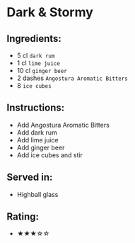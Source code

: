# Dark & Stormy

## Ingredients:
- 5 cl `dark rum`
- 1 cl `lime juice`
- 10 cl `ginger beer`
- 2 dashes `Angostura Aromatic Bitters`
- 8 `ice cubes`

## Instructions:
- Add Angostura Aromatic Bitters
- Add dark rum
- Add lime juice
- Add ginger beer
- Add ice cubes and stir

## Served in:
- Highball glass

## Rating:
- ★★★☆☆